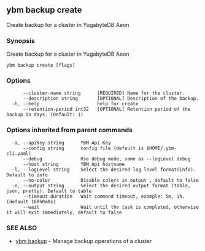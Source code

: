 ## ybm backup create

Create backup for a cluster in YugabyteDB Aeon

### Synopsis

Create backup for a cluster in YugabyteDB Aeon

```
ybm backup create [flags]
```

### Options

```
      --cluster-name string      [REQUIRED] Name for the cluster.
      --description string       [OPTIONAL] Description of the backup.
  -h, --help                     help for create
      --retention-period int32   [OPTIONAL] Retention period of the backup in days. (Default: 1)
```

### Options inherited from parent commands

```
  -a, --apiKey string      YBM Api Key
      --config string      config file (default is $HOME/.ybm-cli.yaml)
      --debug              Use debug mode, same as --logLevel debug
      --host string        YBM Api hostname
  -l, --logLevel string    Select the desired log level format(info). Default to info
      --no-color           Disable colors in output , default to false
  -o, --output string      Select the desired output format (table, json, pretty). Default to table
      --timeout duration   Wait command timeout, example: 5m, 1h. (default 168h0m0s)
      --wait               Wait until the task is completed, otherwise it will exit immediately, default to false
```

### SEE ALSO

* [ybm backup](ybm_backup.md)	 - Manage backup operations of a cluster

